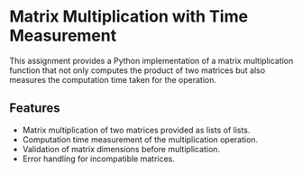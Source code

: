 # Matrix Multiplication with Time Measurement

This assignment provides a Python implementation of a matrix multiplication function that not only computes the product of two matrices but also measures the computation time taken for the operation.

## Features

- Matrix multiplication of two matrices provided as lists of lists.
- Computation time measurement of the multiplication operation.
- Validation of matrix dimensions before multiplication.
- Error handling for incompatible matrices.
